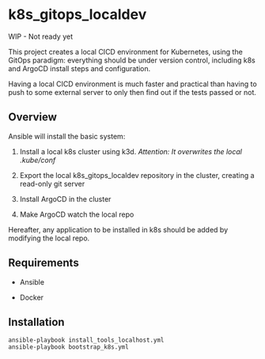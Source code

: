# k8s_gitops_localdev

WIP - Not ready yet

This project creates a local CICD environment for Kubernetes, using the GitOps paradigm: everything should be under version control, including k8s and ArgoCD install steps and configuration.

Having a local CICD environment is much faster and practical than having to push to some external server to only then find out if the tests passed or not.

## Overview

Ansible will install the basic system:

1. Install a local k8s cluster using k3d.
  *Attention: It overwrites the local .kube/conf*

2. Export the local k8s_gitops_localdev repository in the cluster, creating a read-only git server

3. Install ArgoCD in the cluster 

4. Make ArgoCD watch the local repo

Hereafter, any application to be installed in k8s should be added by modifying the local repo.


## Requirements

- Ansible

- Docker

## Installation

    ansible-playbook install_tools_localhost.yml
    ansible-playbook bootstrap_k8s.yml